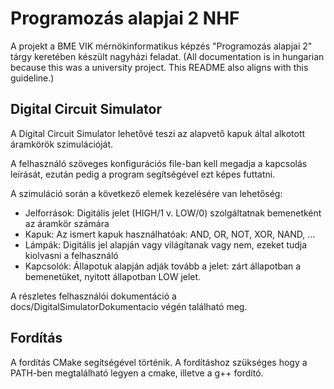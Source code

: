 # Programozás alapjai 2 NHF

A projekt a BME VIK mérnökinformatikus képzés "Programozás alapjai 2" tárgy keretében készült nagyházi feladat.
(All documentation is in hungarian because this was a university project. This README also aligns with this guideline.)

## Digital Circuit Simulator

A Digital Circuit Simulator lehetővé teszi az alapvető kapuk által alkotott áramkörök szimulációját.

A felhasználó szöveges konfigurációs file-ban kell megadja a kapcsolás leírását, ezután pedig a program segítségével ezt képes futtatni.

A szimuláció során a következő elemek kezelésére van lehetőség:

- Jelforrások: Digitális jelet (HIGH/1 v. LOW/0) szolgáltatnak bemenetként az áramkör számára
- Kapuk: Az ismert kapuk használhatóak: AND, OR, NOT, XOR, NAND, ...
- Lámpák: Digitális jel alapján vagy világítanak vagy nem, ezeket tudja kiolvasni a felhasználó
- Kapcsolók: Állapotuk alapján adják tovább a jelet: zárt állapotban a bemenetüket, nyitott állapotban LOW jelet.

A részletes felhasználói dokumentáció a docs/DigitalSimulatorDokumentacio végén található meg.

## Fordítás

A fordítás CMake segítségével történik. A fordításhoz szükséges hogy a PATH-ben megtalálható legyen a cmake, illetve a g++ fordító.